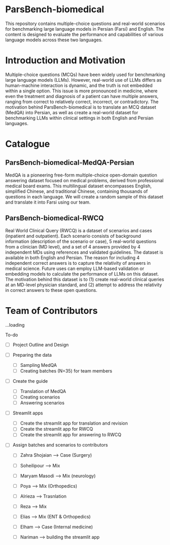 # ParsBench-biomedical
This repository contains multiple-choice questions and real-world scenarios for benchmarking large language models in Persian (Farsi) and English. The content is designed to evaluate the performance and capabilities of various language models across these two languages.

# Introduction and Motivation

Multiple-choice questions (MCQs) have been widely used for benchmarking large language models (LLMs). However, real-world use of LLMs differs as human-machine interaction is dynamic, and the truth is not embedded within a single option. This issue is more pronounced in medicine, where even the treatment and diagnosis of a patient can have multiple answers, ranging from correct to relatively correct, incorrect, or contradictory. The motivation behind ParsBench-biomedical is to translate an MCQ dataset (MedQA) into Persian, as well as create a real-world dataset for benchmarking LLMs within clinical settings in both English and Persian languages.

# Catalogue

## ParsBench-biomedical-MedQA-Persian
MedQA is a pioneering free-form multiple-choice open-domain question answering dataset focused on medical problems, derived from professional medical board exams. This multilingual dataset encompasses English, simplified Chinese, and traditional Chinese, containing thousands of questions in each language. We will create a random sample of this dataset and translate it into Farsi using our team.

## ParsBench-biomedical-RWCQ
Real World Clinical Query (RWCQ) is a dataset of scenarios and cases (inpatient and outpatient). Each scenario consists of background information (description of the scenario or case), 5 real-world questions from a clinician (MD level), and a set of 4 answers provided by 4 independent MDs using references and validated guidelines. The dataset is available in both English and Persian. The reason for including 4 independent correct answers is to capture the relativity of answers in medical science. Future uses can employ LLM-based validation or embedding models to calculate the performance of LLMs on this dataset. The motivation behind this dataset is to (1) create real-world clinical queries at an MD-level physician standard, and (2) attempt to address the relativity in correct answers to these open questions.

# Team of Contributors
...loading


<detail>
<summary>To-do</summary>

- [ ] Project Outline and Design

- [ ] Preparing the data
    - [ ] Sampling MedQA
    - [ ] Creating batches (N=35) for team members

- [ ] Create the guide
    - [ ] Translation of MedQA
    - [ ] Creating scenarios
    - [ ] Answering scenarios

- [ ] Streamlit apps
    - [ ] Create the streamlit app for translation and revision
    - [ ] Create the streamlit app for RWCQ
    - [ ] Create the streamlit app for answering to RWCQ

- [ ] Assign batches and scenarios to contributors
    - [ ] Zahra Shojaian --> Case (Surgery)
    - [ ] Soheilipour --> Mix 
    - [ ] Maryam Masodi --> Mix (neurology)
    - [ ] Poya --> Mix (Orthopedics)
    - [ ] Alrieza --> Trasnlation
    - [ ] Reza --> Mix
    - [ ] Elias --> Mix (ENT & Orthopedics)
    - [ ] Elham --> Case (Internal medicine)
    - [ ] Nariman --> building the streamlit app
    

</detail>
